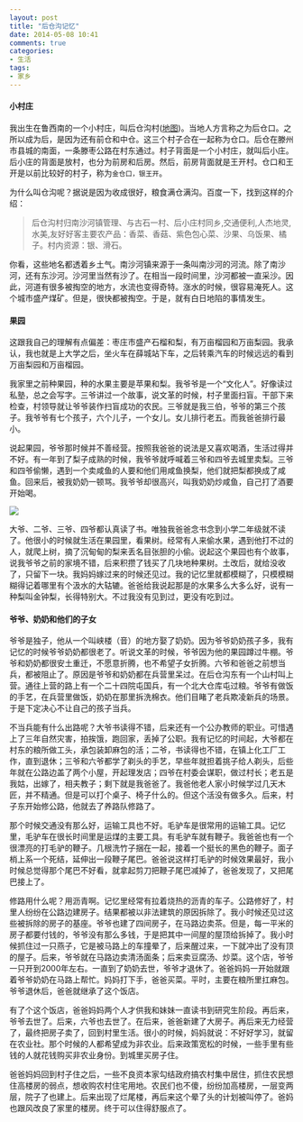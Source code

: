 ```yaml
---
layout: post
title: "后仓沟记忆"
date: 2014-05-08 10:41
comments: true
categories: 
- 生活
tags:
- 家乡
---
```



#### 小村庄

我出生在鲁西南的一个小村庄，叫后仓沟村([地图](http://j.map.baidu.com/JWXVr))。当地人方言称之为后仓口。之所以成为后，是因为还有前仓和中仓。这三个村子合在一起称为仓口。后仓在滕州市县城的南面，一条滕枣公路在村东通过。村子背面是一个小村庄，就叫后小庄。后小庄的背面是放村，也分为前房和后房。然后，前房背面就是王开村。仓口和王开是以前比较好的村子，称为`金仓口，银王开`。

为什么叫仓沟呢？据说是因为收成很好，粮食满仓满沟。百度一下，找到这样的介绍：

> 后仓沟村归南沙河镇管理、与古石一村、后小庄村同乡,交通便利,人杰地灵,水美,友好好客主要农产品：香菜、香菇、紫色包心菜、沙果、乌饭果、橘子。村内资源：银、滑石。

你看，这些地名都透着乡土气。南沙河镇来源于一条叫南沙河的河流。除了南沙河，还有东沙河。沙河里当然有沙了。在相当一段时间里，沙河都被一直采沙。因此，河道有很多被掏空的地方，水流也变得奇特。涨水的时候，很容易淹死人。这个城市盛产煤矿。但是，很快都被掏空。于是，就有白日地陷的事情发生。

#### 果园

这跟我自己的理解有点偏差：枣庄市盛产石榴和梨，有万亩榴园和万亩梨园。我承认，我也就是上大学之后，坐火车在薛城站下车，之后转乘汽车的时候远远的看到万亩梨园和万亩榴园。

我家里之前种果园，种的水果主要是苹果和梨。我爷爷是一个“文化人”。好像读过私塾，总之会写字。三爷讲过一个故事，说文革的时候，村子里面扫盲。干部下来检查，村领导就让爷爷装作扫盲成功的农民。三爷就是我三伯，爷爷的第三个孩子。我爷爷有七个孩子，六个儿子，一个女儿。女儿排行老五。而我爸爸排行最小。

说起果园，爷爷那时候并不善经营。按照我爸爸的说法是又喜欢喝酒，生活过得并不好。有一年到了梨子成熟的时候，我爷爷就呼喊着三爷和四爷去城里卖梨。三爷和四爷偷懒，遇到一个卖咸鱼的人要和他们用咸鱼换梨，他们就把梨都换成了咸鱼。回来后，被我奶奶一顿骂。我爷爷却很高兴，叫我奶奶炒咸鱼，自己打了酒要开始喝。

![](https://farm6.staticflickr.com/5559/14133646131_69f586e512_o.jpg)

大爷、二爷、三爷、四爷都认真读了书。唯独我爸爸念书念到小学二年级就不读了。他很小的时候就生活在果园里，看果树。经常有人来偷水果，遇到他打不过的人，就爬上树，摘了沉甸甸的梨来丢名目张胆的小偷。说起这个果园也有个故事，说我爷爷之前的家境不错，后来积攒了钱买了几块地种果树。土改后，就给没收了，只留下一块。我妈妈嫁过来的时候还见过。我的记忆里就都模糊了，只模模糊糊得记着哪里有个汲水的大轱辘。爸爸给我说起那是的水果多么大多么好，说有一种梨叫金钟梨，长得特别大。不过我没有见到过，更没有吃到过。

#### 爷爷、奶奶和他们的子女

爷爷是独子，他从一个叫峡楼（音）的地方娶了奶奶。因为爷爷奶奶孩子多，我有记忆的时候爷爷奶奶都很老了。听说文革的时候，爷爷因为他的果园蹲过牛棚。爷爷和奶奶都很安土重迁，不愿意折腾，也不希望子女折腾。六爷和爸爸之前想当兵，都被阻止了。原因是爷爷和奶奶都在兵营里呆过。在后仓沟东有一个山村叫上营。通往上营的路上有一个二十四院屯国兵，有一个北大仓库屯过粮。爷爷有做饭的手艺，在兵营里做饭，奶奶在那里拆洗棉衣。他们目睹了老兵欺凌新兵的场景。于是下定决心不让自己的孩子当兵。

不当兵能有什么出路呢？大爷书读得不错，后来还有一个公办教师的职业。可惜遇上了三年自然灾害，拍挨饿，跑回家，丢掉了公职。我有记忆的时间起，大爷都在村东的粮所做工头，承包装卸麻包的活；二爷，书读得也不错，在镇上化工厂工作，直到退休；三爷和六爷都学了剃头的手艺，早些年就担着挑子给人剃头，后些年就在公路边盖了两个小屋，开起理发店；四爷在村委会谋职，做过村长；老五是我姑，出嫁了，相夫教子；剩下就是我爸爸了。我爸他老人家小时候学过几天木匠，并不精通。但是可以打个桌子、椅子什么的。但这个活没有做多久。后来，村子东开始修公路，他就去了养路队修路了。

那个时候交通没有那么好，运输工具也不好。毛驴车是很常用的运输工具。记忆里，毛驴车在很长时间里是运煤的主要工具。有毛驴车就有鞭子。我爸爸也有一个很漂亮的打毛驴的鞭子。几根洗竹子捆在一起，接着一个挺长的黑色的鞭子。面子梢上系一个死结，延伸出一段鞭子尾巴。爸爸说这样打毛驴的时候效果最好，我小时候总觉得那个尾巴不好看，就拿起剪刀把鞭子尾巴减掉了，爸爸发现了，又把尾巴接上了。

修路用什么呢？用沥青啊。记忆里经常有拉着烧热的沥青的车子。公路修好了，村里人纷纷在公路边建房子。结果都被以非法建筑的原因拆除了。我小时候还见过这些被拆除的房子的基座。爷爷也建了四间房子，在马路边卖茶。但是，每一平米的房子都要付钱的，爷爷没有那么多钱，于是把其中一间屋的屋顶给拆掉了。我小时候抓住过一只燕子，它是被马路上的车撞晕了，后来醒过来，一下就冲出了没有顶的屋子。后来，爷爷就在马路边卖清汤面条；后来卖豆腐汤、炒菜。这个店，爷爷一只开到2000年左右。一直到了奶奶去世，爷爷才退休了。爸爸妈妈一开始就跟着爷爷奶奶在马路上帮忙。妈妈打下手，爸爸买菜。平时，主要在粮所里扛麻包。爷爷退休后，爸爸就继承了这个饭店。

有了个这个饭店，爸爸妈妈两个人才供我和妹妹一直读书到研究生阶段。再后来，爷爷去世了。后来，六爷也去世了。在后来，爸爸新建了大房子。再后来无力经营了，最终把房子卖了，回到村里生活。很小的时候，妈妈就说：不好好学习，就留在农业社。那个时候的人都希望成为非农业。后来政策宽松的时候，一些手里有些钱的人就花钱购买非农业身份。到城里买房子住。

爸爸妈妈回到村子住之后，一些不良资本家勾结政府搞农村集中居住，抓住农民想住高楼房的弱点，想收购农村住宅用地。农民们也不傻，纷纷加高楼房，一层变两层，院子了也建上。后来出现了烂尾楼，再后来这个晕了头的计划被叫停了。爸妈也跟风改良了家里的楼房。终于可以住得舒服点了。













